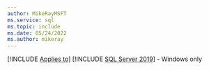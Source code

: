 ```yaml
---
author: MikeRayMSFT
ms.service: sql
ms.topic: include
ms.date: 05/24/2022
ms.author: mikeray
---
```


[!INCLUDE [Applies to](../../includes/applies-md.md)] [!INCLUDE [SQL Server 2019](_ss2019-starting.md)] - Windows only

